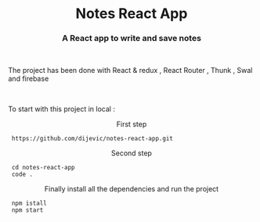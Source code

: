 <h1 align="center">  Notes React App </h1>
<h3 color="red" align="center">A React app to write and save notes</h3>

 <br/>

<p margin="20px">The project has been done with React & redux , React Router , Thunk , Swal and firebase </p>

  <br/>

<p margin="20px">To start with this project in local :</p>

<p align="center">First step </p>

```
 https://github.com/dijevic/notes-react-app.git
```

<p align="center">Second step </p>

```
 cd notes-react-app
 code .
```

<p align="center">Finally install all the dependencies and run the project </p>

```
 npm istall
 npm start
```


